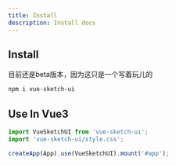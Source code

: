 ```yaml
---
title: Install
description: Install docs
---
```


## Install

目前还是beta版本，因为这只是一个写着玩儿的

```sh
npm i vue-sketch-ui
```

## Use In Vue3

```js
import VueSketchUI from 'vue-sketch-ui';
import 'vue-sketch-ui/style.css';

createApp(App).use(VueSketchUI).mount('#app');
```

